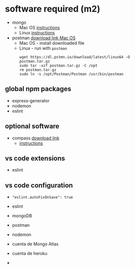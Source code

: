 # software required (m2)

- mongo
  - Mac OS [instructions](http://materials.ironhack.com/s/rkVmTS3zrKf#macos)
  - Linux [instructions](https://docs.mongodb.com/manual/tutorial/install-mongodb-on-ubuntu/#using-deb-packages-recommended)
- postman [download link Mac OS](https://www.getpostman.com/apps)
  - Mac OS - install downloaded file
  - Linux - run with `postman`
    ```
    wget https://dl.pstmn.io/download/latest/linux64 -O postman.tar.gz
    sudo tar -xzf postman.tar.gz -C /opt
    rm postman.tar.gz
    sudo ln -s /opt/Postman/Postman /usr/bin/postman
    ```

## global npm packages

- express-generator
- nodemon
- eslint

## optional software

- compass [download link](https://www.mongodb.com/download-center?jmp=docs#compass)
  - [instructions](https://docs.mongodb.com/compass/master/install/)

## vs code extensions

- eslint

## vs code configuration

- `"eslint.autoFixOnSave": true`

- eslint
- mongoDB
- postman
- nodemon

- cuenta de Mongo Atlas
- cuenta de heroku
-
